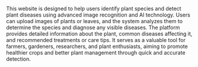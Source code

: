 This website is designed to help users identify plant species and detect plant diseases using advanced image recognition and AI technology. Users can upload images of plants or leaves, and the system analyzes them to determine the species and diagnose any visible diseases. The platform provides detailed information about the plant, common diseases affecting it, and recommended treatments or care tips. It serves as a valuable tool for farmers, gardeners, researchers, and plant enthusiasts, aiming to promote healthier crops and better plant management through quick and accurate detection.
